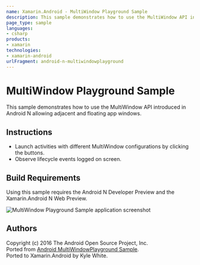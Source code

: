 ```yaml
---
name: Xamarin.Android - MultiWindow Playground Sample
description: This sample demonstrates how to use the MultiWindow API introduced in Android N allowing adjacent and floating app windows. Instructions Launch...
page_type: sample
languages:
- csharp
products:
- xamarin
technologies:
- xamarin-android
urlFragment: android-n-multiwindowplayground
---
```

# MultiWindow Playground Sample

This sample demonstrates how to use the MultiWindow API introduced in Android N allowing adjacent and floating app windows.

## Instructions

* Launch activities with different MultiWindow configurations by clicking the buttons.
* Observe lifecycle events logged on screen.


## Build Requirements
Using this sample requires the Android N Developer Preview and the Xamarin.Android N Web Preview.


![MultiWindow Playground Sample application screenshot](Screenshots/adjacent_activity.png "MultiWindow Playground Sample application screenshot")

## Authors
Copyright (c) 2016 The Android Open Source Project, Inc.  
Ported from [Android MultiWindowPlayground Sample](https://github.com/googlesamples/android-MultiWindowPlayground).  
Ported to Xamarin.Android by Kyle White.